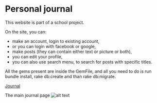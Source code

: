 # Personal journal

This website is part of a school project.

On the site, you can:
- make an account, login to existing account, 
- or you can login with facebook or google,
- make posts (they can contain either text or picture or both), 
- you can edit your profile,
- you can also use search menu, to search for posts with specific titles.

All the gems present are inside the GemFile, and all you need to do is run bundle install, rake db:create and than rake db:migrate.

[Journal](https://journal-school-project.herokuapp.com "Journal")

The main journal page
![alt text](https://github.com/fpv-life/Twitter-With-Ruby/blob/master/app/assets/images/twitter-ruby-index.PNG)

